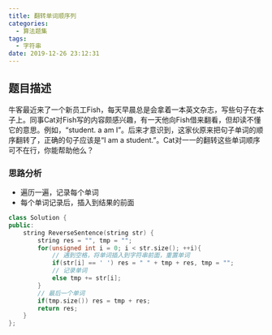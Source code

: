 ```yaml
---
title: 翻转单词顺序列
categories:
  - 算法题集
tags:
  - 字符串
date: 2019-12-26 23:12:31
---
```


## 题目描述
牛客最近来了一个新员工Fish，每天早晨总是会拿着一本英文杂志，写些句子在本子上。同事Cat对Fish写的内容颇感兴趣，有一天他向Fish借来翻看，但却读不懂它的意思。例如，“student. a am I”。后来才意识到，这家伙原来把句子单词的顺序翻转了，正确的句子应该是“I am a student.”。Cat对一一的翻转这些单词顺序可不在行，你能帮助他么？

### 思路分析
- 遍历一遍，记录每个单词
- 每个单词记录后，插入到结果的前面

```cpp
class Solution {
public:
    string ReverseSentence(string str) {
        string res = "", tmp = "";
        for(unsigned int i = 0; i < str.size(); ++i){
            // 遇到空格，将单词插入到字符串前面，重置单词
            if(str[i] == ' ') res = " " + tmp + res, tmp = "";
            // 记录单词
            else tmp += str[i];
        }
        // 最后一个单词
        if(tmp.size()) res = tmp + res;
        return res;
    }
};
```